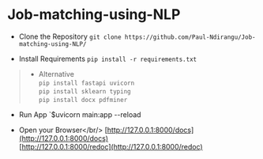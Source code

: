 # Job-matching-using-NLP

* Clone the Repository
`git clone https://github.com/Paul-Ndirangu/Job-matching-using-NLP/`

* Install Requirements
`pip install -r requirements.txt`
> * Alternative<br/>
>   `pip install fastapi uvicorn`<br/>
>   `pip install sklearn typing`<br/>
>   `pip install docx pdfminer`<br/>

* Run App
`$uvicorn main:app --reload

* Open your Browser</br/>
  [http://127.0.0.1:8000/docs](http://127.0.0.1:8000/docs)<br/>
  [http://127.0.0.1:8000/redoc](http://127.0.0.1:8000/redoc) 

